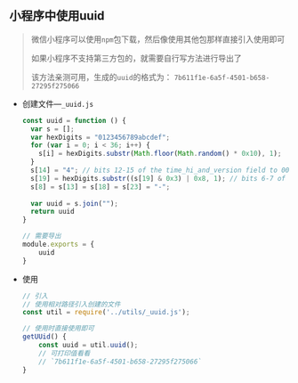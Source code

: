 ## 小程序中使用uuid

> 微信小程序可以使用`npm`包下载，然后像使用其他包那样直接引入使用即可
>
> 如果小程序不支持第三方包的，就需要自行写方法进行导出了
>
> 该方法亲测可用，生成的`uuid`的格式为：  `7b611f1e-6a5f-4501-b658-27295f275066`

+ 创建文件—`_uuid.js`

  ```js
  const uuid = function () {
    var s = [];
    var hexDigits = "0123456789abcdef";
    for (var i = 0; i < 36; i++) {
      s[i] = hexDigits.substr(Math.floor(Math.random() * 0x10), 1);
    }
    s[14] = "4"; // bits 12-15 of the time_hi_and_version field to 0010
    s[19] = hexDigits.substr((s[19] & 0x3) | 0x8, 1); // bits 6-7 of the clock_seq_hi_and_reserved to 01
    s[8] = s[13] = s[18] = s[23] = "-";
   
    var uuid = s.join("");
    return uuid
  }
  
  // 需要导出
  module.exports = {
      uuid
  }
  ```

+ 使用

  ```js
  // 引入
  // 使用相对路径引入创建的文件
  const util = require('../utils/_uuid.js');
  
  // 使用时直接使用即可
  getUUid() {
      const uuid = util.uuid();
      // 可打印值看看
      // `7b611f1e-6a5f-4501-b658-27295f275066`
  }
  ```